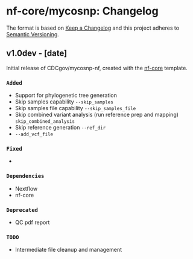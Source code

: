 # nf-core/mycosnp: Changelog

The format is based on [Keep a Changelog](https://keepachangelog.com/en/1.0.0/)
and this project adheres to [Semantic Versioning](https://semver.org/spec/v2.0.0.html).

## v1.0dev - [date]

Initial release of CDCgov/mycosnp-nf, created with the [nf-core](https://nf-co.re/) template.

### `Added`

*   Support for phylogenetic tree generation
*   Skip samples capability `--skip_samples`
*   Skip samples file capability `--skip_samples_file`
*   Skip combined variant analysis (run reference prep and mapping) `skip_combined_analysis`
*   Skip reference generation `--ref_dir`
*   `--add_vcf_file`
### `Fixed`

*   
### `Dependencies`

*   Nextflow
*   nf-core
### `Deprecated`

*   QC pdf report

### `TODO`

*   Intermediate file cleanup and management